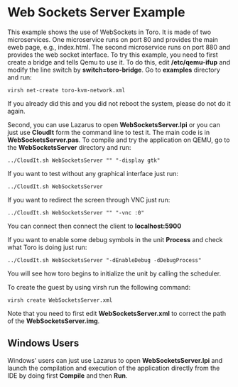 # Web Sockets Server Example

This example shows the use of WebSockets  in Toro. It is made of two microservices. One microservice runs on port 80 and provides the main eweb page, e.g., index.html. The second microservice runs on port 880 and provides the web socket interface. To try this example, you need to first create a bridge and tells Qemu to use it. To do this, edit **/etc/qemu-ifup** and modify the line switch by **switch=toro-bridge**. Go to **examples** directory and run:

`virsh net-create toro-kvm-network.xml`

If you already did this and you did not reboot the system, please do not do it again. 

Second, you can use Lazarus to open **WebSocketsServer.lpi** or you can just use **CloudIt** form the command line to test it. The main code is in **WebSocketsServer.pas**. To compile and try the application on QEMU, go to the **WebSocketsServer** directory and run:

`../CloudIt.sh WebSocketsServer "" "-display gtk"` 

If you want to test without any graphical interface just run:

`../CloudIt.sh WebSocketsServer `

If you want to redirect the screen through VNC just run:

`../CloudIt.sh WebSocketsServer "" "-vnc :0"`

You can connect then connect the client to **localhost:5900**

If you want to enable some debug symbols in the unit **Process** and check what Toro is doing just run:

`../CloudIt.sh WebSocketsServer "-dEnableDebug -dDebugProcess"`

You will see how toro begins to initialize the unit by calling the scheduler.

To create the guest by using virsh run the following command:

`virsh create WebSocketsServer.xml`

Note that you need to first edit **WebSocketsServer.xml** to correct the path of the **WebSocketsServer.img**.

## Windows Users

Windows' users can just use Lazarus to open **WebSocketsServer.lpi** and launch the compilation and execution of the application directly from the IDE by doing first **Compile** and then **Run**.
